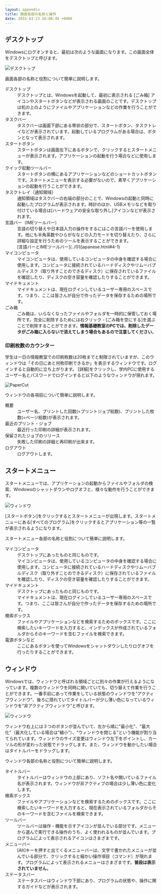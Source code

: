 ```yaml
---
layout: appendix
title: 画面各部の名称と操作
date: 2015-03-23 16:00:49 +0900
---
```



デスクトップ
------------

Windowsにログオンすると、最初は次のような画面になります。この画面全体をデスクトップと呼びます。

![デスクトップ](pic/win_desktop_cap.png)

画面各部の名称と役割について簡単に説明します。

<dl>
<dt>デスクトップ</dt>
<dd>デスクトップとは、Windowsを起動して、最初に表示される [ごみ箱] アイコンやスタートボタンなどが表示される画面のことです。デスクトップは机の上のようにファイルやアプリケーションなどの作業を行うことができます。</dd>
<dt>タスクバー</dt>
<dd>タスクバーは画面下部にある帯状の部分で、スタートボタン、タスクトレイなどが表示されています。起動しているプログラムがある場合は、ボタンとなって表示されます。</dd>
<dt>スタートボタン</dt>
<dd>スタートボタンは画面左下にあるボタンで、クリックするとスタートメニューが表示されます。アプリケーションの起動を行う場合などに使用します。</dd>
<dt>クイック起動ツールバー</dt>
<dd>スタートボタンの横にあるアプリケーションなどのショートカットボタンです。スタートメニューを表示する必要がないので、素早くアプリケーションの起動を行うことができます。</dd>
<dt>タスクトレイ（通知領域）</dt>
<dd>通知領域はタスクバーの右端の部分のことで、Windowsの起動と同時に起動したプログラムが表示されます。時計のほか、USBメモリなどを取り付けている場合は[ハードウェアの安全な取り外し]アイコンなどが表示されます。</dd>
<dt>言語バー（IMEツールバー）</dt>
<dd>言語の切り替えや日本語入力の操作をするにはこの言語バーを使用します。他にも半角英数やひらがななどの入力モードを切り替えたり、さらに詳細な設定を行うためのツールを表示することができます。</dd>
<dd>[言語バーとIMEツールバー](../01/japanese.html#4-1)</dd>
<dt>マイコンピュータ</dt>
<dd>マイコンピュータは、使用しているコンピュータの中身を確認する場合に使用します。コンピュータに接続されているハードディスクやリムーバブルディスク（取り外すことのできるディスク）に保存されているファイルを確認したり、ディスクの空き容量を確認したりすることができます。</dd>
<dt>マイドキュメント</dt>
<dd>マイドキュメントは、現在ログインしているユーザー専用のスペースです。つまり、ここは皆さんが自分で作ったデータを保存するための場所です。</dd>
<dt>ごみ箱</dt>
<dd>ごみ箱は、いらなくなったファイルやフォルダを一時的に保管しておく場所です。完全に削除するためには右クリック - [ごみ箱を空にする]を選ぶことで削除することができます。<strong>情報基礎教室のPCでは、削除したデータがごみ箱に入らないで消えてしまう場合もあるので注意してください</strong>。</dd>
</dl>

### 印刷枚数のカウンター

学生は一日の情報教室での印刷枚数は20枚までと制限されていますが、このウィンドウは「その日にあと何枚印刷できるか」を表示するウィンドウです。ログインすると自動的に立ち上がります。
[詳細]をクリックし、学内PCに使用するユーザー名とパスワードでログインすると以下のようなウィンドウが現れます。

![PaperCut](pic/papercut.png)

ウィンドウの各項目について簡単に説明します。

<dl>
<dt>概要</dt>
<dd>ユーザー名、プリントした回数(=プリントジョブ総数)、プリントした枚数(=ページ総数)が表示されます。</dd>
<dt>最近のプリント・ジョブ</dt>
<dd>最近行った印刷の詳細が表示されます。</dd>
<dt>保留されたジョブのリリース</dt>
<dd>失敗した印刷の詳細と再印刷が出来ます。</dd>
<dt>ログアウト</dt>
<dd>ログアウトします。</dd>
</dl>


スタートメニュー
----------------

スタートメニューでは、アプリケーションの起動からファイルやフォルダの検索、Windowsのシャットダウンやログオフと、様々な動作を行うことができます。

![ウィンドウ](pic/startmenu.png)

[スタートボタン]をクリックするとスタートメニューが出現します。スタートメニューにある[すべてのプログラム]をクリックするとアプリケーション等の一覧が表示されるようになります。

スタートメニュー各部の名称と役割について簡単に説明します。

<dl>
<dt>マイコンピュータ</dt>
<dd>デスクトップにあったものと同じものです。</dd>
<dd>マイコンピュータは、使用しているコンピュータの中身を確認する場合に使用します。コンピュータに接続されているハードディスクやリムーバブルディスク（取り外すことのできるディスク）に保存されているファイルを確認したり、ディスクの空き容量を確認したりすることができます。</dd>
<dt>マイドキュメント</dt>
<dd>デスクトップにあったものと同じものです。</dd>
<dd>マイドキュメントは、現在ログインしているユーザー専用のスペースです。つまり、ここは皆さんが自分で作ったデータを保存するための場所です。</dd>
<dt>検索ボックス</dt>
<dd>ファイルやアプリケーションなどを検索するためのボックスです。ここに検索したいキーワードを入力すると、インデックスが作成されているフォルダからそのキーワードを含むファイルを検索できます。</dd>
<dt>電源ボタンなど</dt>
<dd>ここにあるボタンを使ってWindowsをシャットダウンしたりログオフを行ったりすることができます。</dd>
</dl>


ウィンドウ
----------

Windowsでは、ウィンドウと呼ばれる領域ごとに別々の作業が行えるようになっています。複数のウィンドウを同時に開いていても、切り替えて作業を行うことができます。一番手前にあって作業をしている状態のウィンドウを"アクティブウィンドウ"、後ろに隠れていてタイトルバーが少し薄い色になっているウィンドウを"非アクティブウィンドウ"と呼びます。

![ウィンドウ](pic/win_window_cap.png)

ウィンドウ右上には３つのボタンが並んでいて、左から順に"最小化"、"最大化"（最大化している場合は"縮小"）、"ウィンドウを閉じる"という機能が割り当てられています。ウィンドウのサイズ変更はウィンドウ左下をポイントし、カーソルの形が変わった状態でドラッグします。また、ウィンドウを動かしたい場合はタイトルバーをドラッグします。

ウィンドウ各部の名称と役割について簡単に説明します。

<dl>
<dt>タイトルバー</dt>
<dd>タイトルバーはウィンドウの上部にあり、ソフト名や開いているファイル名が表示されます。ウィンドウが非アクティブの場合は少し薄い色に変化します。</dd>
<dt>検索ボックス</dt>
<dd>ファイルやアプリケーションなどを検索するためのボックスです。ここに検索したいキーワードを入力すると、現在表示されているフォルダからそのキーワードを含むファイルを検索できます。</dd>
<dt>ツールバー</dt>
<dd>ツールバーは操作・機能を示すアイコンが並んでいる部分です。メニューから選んで実行できる操作のうち、よく使われるものが並んでいます。プログラムによって表示されるアイコンはさまざまです。</dd>
<dt>メニューバー</dt>
<dd>[Alt]キーを押すと出てくるメニューバーは、文字で書かれたメニューが並んでいる部分で、クリックすると細かい操作項目（コマンド）が現れます。プログラムによって表示されるメニューはさまざまです。<strong>普段は表示されていません</strong>。</dd>
<dt>ステータスバー</dt>
<dd>ステータスバーはウィンドウ下部にあり、プログラムの状態や、操作に関するガイドなどが表示されます。</dd>
</dl>
